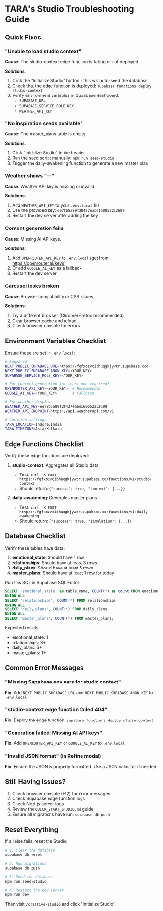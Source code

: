 # TARA's Studio Troubleshooting Guide

## Quick Fixes

### "Unable to load studio context"

**Cause**: The studio-context edge function is failing or not deployed.

**Solutions**:
1. Click the "Initialize Studio" button - this will auto-seed the database
2. Check that the edge function is deployed: `supabase functions deploy studio-context`
3. Verify environment variables in Supabase dashboard:
   - `SUPABASE_URL`
   - `SUPABASE_SERVICE_ROLE_KEY`
   - `WEATHER_API_KEY`

### "No inspiration seeds available"

**Cause**: The master_plans table is empty.

**Solutions**:
1. Click "Initialize Studio" in the header
2. Run the seed script manually: `npm run seed-studio`
3. Trigger the daily-awakening function to generate a new master plan

### Weather shows "—"

**Cause**: Weather API key is missing or invalid.

**Solutions**:
1. Add `WEATHER_API_KEY` to your `.env.local` file
2. Use the provided key: `ee78b5a89f28427eabe160052252609`
3. Restart the dev server after adding the key

### Content generation fails

**Cause**: Missing AI API keys.

**Solutions**:
1. Add `OPENROUTER_API_KEY` to `.env.local` (get from https://openrouter.ai/keys)
2. Or add `GOOGLE_AI_KEY` as a fallback
3. Restart the dev server

### Carousel looks broken

**Cause**: Browser compatibility or CSS issues.

**Solutions**:
1. Try a different browser (Chrome/Firefox recommended)
2. Clear browser cache and reload
3. Check browser console for errors

## Environment Variables Checklist

Ensure these are set in `.env.local`:

```bash
# Required
NEXT_PUBLIC_SUPABASE_URL=https://fgfxozvcibhuqgkjywtr.supabase.com
NEXT_PUBLIC_SUPABASE_ANON_KEY=<YOUR_KEY>
SUPABASE_SERVICE_ROLE_KEY=<YOUR_KEY>

# For content generation (at least one required)
OPENROUTER_API_KEY=<YOUR_KEY>  # Recommended
GOOGLE_AI_KEY=<YOUR_KEY>       # Fallback

# For weather display
WEATHER_API_KEY=ee78b5a89f28427eabe160052252609
WEATHER_API_ENDPOINT=https://api.weatherapi.com/v1

# Location settings
TARA_LOCATION=Indore,India
TARA_TIMEZONE=Asia/Kolkata
```

## Edge Functions Checklist

Verify these edge functions are deployed:

1. **studio-context**: Aggregates all Studio data
   - Test: `curl -X POST https://fgfxozvcibhuqgkjywtr.supabase.co/functions/v1/studio-context`
   - Should return: `{"success": true, "context": {...}}`

2. **daily-awakening**: Generates master plans
   - Test: `curl -X POST https://fgfxozvcibhuqgkjywtr.supabase.co/functions/v1/daily-awakening`
   - Should return: `{"success": true, "simulation": {...}}`

## Database Checklist

Verify these tables have data:

1. **emotional_state**: Should have 1 row
2. **relationships**: Should have at least 3 rows
3. **daily_plans**: Should have at least 5 rows
4. **master_plans**: Should have at least 1 row for today

Run this SQL in Supabase SQL Editor:

```sql
SELECT 'emotional_state' as table_name, COUNT(*) as count FROM emotional_state
UNION ALL
SELECT 'relationships', COUNT(*) FROM relationships
UNION ALL
SELECT 'daily_plans', COUNT(*) FROM daily_plans
UNION ALL
SELECT 'master_plans', COUNT(*) FROM master_plans;
```

Expected results:
- emotional_state: 1
- relationships: 3+
- daily_plans: 5+
- master_plans: 1+

## Common Error Messages

### "Missing Supabase env vars for studio context"

**Fix**: Add `NEXT_PUBLIC_SUPABASE_URL` and `NEXT_PUBLIC_SUPABASE_ANON_KEY` to `.env.local`

### "studio-context edge function failed 404"

**Fix**: Deploy the edge function: `supabase functions deploy studio-context`

### "Generation failed: Missing AI API keys"

**Fix**: Add `OPENROUTER_API_KEY` or `GOOGLE_AI_KEY` to `.env.local`

### "Invalid JSON format" (in Refine modal)

**Fix**: Ensure the JSON is properly formatted. Use a JSON validator if needed.

## Still Having Issues?

1. Check browser console (F12) for error messages
2. Check Supabase edge function logs
3. Check Next.js server logs
4. Review the `QUICK_START_STUDIO.md` guide
5. Ensure all migrations have run: `supabase db push`

## Reset Everything

If all else fails, reset the Studio:

```bash
# 1. Clear the database
supabase db reset

# 2. Run migrations
supabase db push

# 3. Seed the database
npm run seed-studio

# 4. Restart the dev server
npm run dev
```

Then visit `/creative-studio` and click "Initialize Studio".